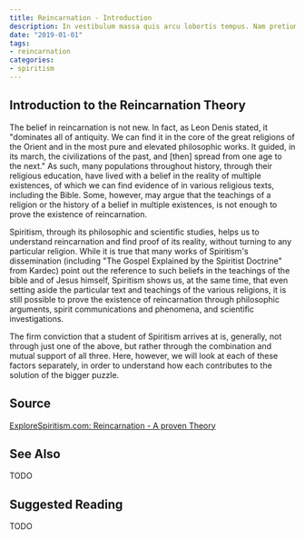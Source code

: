 ```yaml
---
title: Reincarnation - Introduction
description: In vestibulum massa quis arcu lobortis tempus. Nam pretium arcu in odio vulputate luctus.
date: "2019-01-01"
tags:
- reincarnation
categories:
- spiritism
---
```


## Introduction to the Reincarnation Theory
The belief in reincarnation is not new.  In fact, as Leon Denis stated, it "dominates all of antiquity.  We can find it in the core of the great religions of the Orient and in the most pure and elevated philosophic works.  It guided, in its march, the civilizations of the past, and [then] spread from one age to the next."  As such, many populations throughout history, through their religious education, have lived with a belief in the reality of multiple existences, of which we can find evidence of in various religious texts, including the Bible.  Some, however, may argue that the teachings of a religion or the history of a belief in multiple existences, is not enough to prove the existence of reincarnation. 	     	

Spiritism, through its philosophic and scientific studies, helps us to understand reincarnation and find proof of its reality, without turning to any particular religion.  While it is true that many works of Spiritism's dissemination  (including "The Gospel Explained by the Spiritist Doctrine" from Kardec) point out the reference to such beliefs in the teachings of the bible and of Jesus himself, Spiritism shows us, at the same time, that even setting aside the particular text and teachings of the various religions, it is still possible to prove the existence of reincarnation through philosophic arguments, spirit communications and phenomena, and scientific investigations.

The firm conviction that a student of Spiritism arrives at is, generally, not through just one of the above, but rather through the combination and mutual support of all three.  Here, however, we will look at each of these factors separately, in order to understand how each contributes to the solution of the bigger puzzle. 


## Source
[ExploreSpiritism.com: Reincarnation - A proven Theory](http://file://www.explorespiritism.com/Philosophy_Reincarnation_Proven%20Theory_Intro.htm)


## See Also
TODO


## Suggested Reading
TODO


